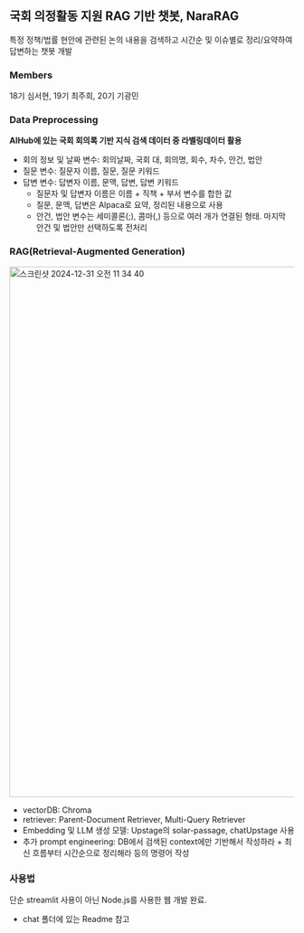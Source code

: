 ## 국회 의정활동 지원 RAG 기반 챗봇, NaraRAG
특정 정책/법률 현안에 관련된 논의 내용을 검색하고 시간순 및 이슈별로 정리/요약하여 답변하는 챗봇 개발

### Members
18기 심서현, 19기 최주희, 20기 기광민

### Data Preprocessing
**AIHub에 있는 국회 회의록 기반 지식 검색 데이터 중 라벨링데이터 활용**
- 회의 정보 및 날짜 변수: 회의날짜, 국회 대, 회의명, 회수, 차수, 안건, 법안
- 질문 변수: 질문자 이름, 질문, 질문 키워드
- 답변 변수: 답변자 이름, 문맥, 답변, 답변 키워드
  - 질문자 및 답변자 이름은 이름 + 직책 + 부서 변수를 합한 값
  - 질문, 문맥, 답변은 Alpaca로 요약, 정리된 내용으로 사용
  - 안건, 법안 변수는 세미콜론(;), 콤마(,) 등으로 여러 개가 연결된 형태. 마지막 안건 및 법안만 선택하도록 전처리

### RAG(Retrieval-Augmented Generation)
<img width="939" alt="스크린샷 2024-12-31 오전 11 34 40" src="https://github.com/user-attachments/assets/4c5d8953-0c4a-4da5-896e-f4b179cec009" />

- vectorDB: Chroma
- retriever: Parent-Document Retriever, Multi-Query Retriever
- Embedding 및 LLM 생성 모델: Upstage의 solar-passage, chatUpstage 사용
- 추가 prompt engineering: DB에서 검색된 context에만 기반해서 작성하라 + 최신 흐름부터 시간순으로 정리해라 등의 명령어 작성

### 사용법
단순 streamlit 사용이 아닌 Node.js를 사용한 웹 개발 완료. 
- chat 폴더에 있는 Readme 참고
